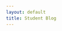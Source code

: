 ```yaml
---
layout: default
title: Student Blog
---
```


<html lang="en">

<head>
    <meta charset="UTF-8">
    <meta name="viewport" content="width=device-width, initial-scale=1.0">
    <title>Weather Application</title>
    <style>
        body {
            font-family: Arial, sans-serif;
            display: flex;
            justify-content: center;
            align-items: center;
            height: 100vh;
            margin: 0;
        }

        .container {
            text-align: center;
            padding: 20px;
            border: 2px solid #ddd;
            border-radius: 5px;
            width: 300px;
        }

        input[type="text"] {
            width: 100%;
            padding: 10px;
            margin-bottom: 20px;
            box-sizing: border-box;
            border: 1px solid #ddd;
            border-radius: 5px;
        }

        .button-container {
            display: flex;
            justify-content: space-between;
        }

        .button-container button {
            background-color: #4CAF50;
            color: white;
            padding: 5px 10px;
            border: none;
            border-radius: 5px;
            cursor: pointer;
            flex: 1;
        }

        button:hover {
            background-color: #45a049;
        }

        #result {
            margin-top: 20px;
            padding: 10px;
            border: 1px solid #ddd;
            border-radius: 5px;
        }

        .button-spacing {
            margin-right: 10px;
        }
    </style>


<body>
    <div class="container">
    <label class="switch">
    <input type="checkbox" id="tempSwitch" onclick="toggleTemperatureUnit()">
    <span class="slider round"></span>
</label>
<span id="tempLabel">Metric Units</span>

        <h2>Weather Application</h2>
        <img src="FocusArea__Weather-02.jpg"  height="200" width="200">

        <input type="text" id="location" placeholder="Enter city name" autofocus onkeyup="handleKeyPress(event)">
        <div class="button-container">
            <button class="button-spacing" onclick="getWindSpeed()">Wind Speed</button>
            <button class="button-spacing" onclick="getTemperature()">Temperature</button>
            <button class="button-spacing" onclick="getPrecipitation()">Precipitation</button>
        </div>
        <div id="result"></div>
    </div>

    <script>
        function handleKeyPress(event) {
            if (event.key === 'Enter') {
                getWeather();
            }
        }

        function getWindSpeed() {
            fetchWeatherData('wind_mph');
        }

        function getTemperature() {
            fetchWeatherData('feelslike_f');
        }

        function getPrecipitation() {
            fetchWeatherData('precip_in');
        }

        function fetchWeatherData(dataType) {
            const locationInput = document.getElementById('location');
            const resultDiv = document.getElementById('result');
            const location = locationInput.value.trim();

            if (location === '') {
                resultDiv.innerText = 'Please enter a location';
                return;
            }

            resultDiv.innerText = 'Loading...';

            fetch('http://127.0.0.1:8531/api/weather/' + location)
                .then(response => response.json())
                .then(data => {
                    if (dataType === 'wind_mph') {
                        resultDiv.innerText = `Current Wind Speed in ${location} is ${data["current"]["wind_mph"]} MPH`;
                    } else if (dataType === 'feelslike_f') {
                        resultDiv.innerText = `Current Temperature in ${location} is ${data["current"]["feelslike_f"]} °F`;
                    } else if (dataType === 'precip_in') {
                        resultDiv.innerText = `Current Precipitation in ${location} is ${data["current"]["precip_in"]} inches`;
                    }
                })
                .catch(error => {
                    console.error('Error fetching data:', error);
                    resultDiv.innerText = 'An error occurred. Please try again later.';
                });
        }
            fetch('http://127.0.0.1:8531/api/cityimage/' + location)
                .then(response +> response.json())
                
    </script>
</body>
